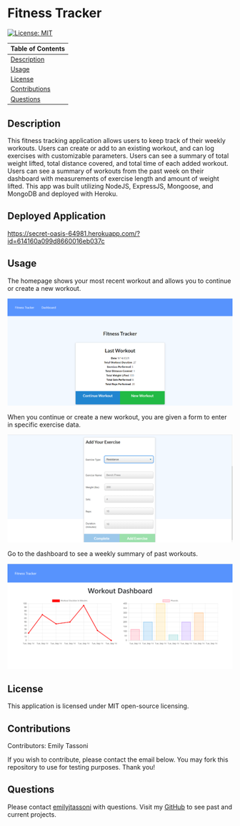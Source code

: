 # Fitness Tracker
  [![License: MIT](https://img.shields.io/badge/License-MIT-yellow.svg)](https://opensource.org/licenses/MIT)

  Table of Contents |
  ----------------- |
  [Description](#description) |
  [Usage](#usage) |
  [License](#license) |
  [Contributions](#contributions) |
  [Questions](#questions) |

  ## Description
  This fitness tracking application allows users to keep track of their weekly workouts. Users can create or add to an existing workout, and can log exercises with customizable parameters. Users can see a summary of total weight lifted, total distance covered, and total time of each added workout. Users can see a summary of  workouts from the past week  on their dashboard with measurements of exercise length and amount of weight lifted. This app was built utilizing NodeJS, ExpressJS, Mongoose, and MongoDB and deployed with Heroku.

  ## Deployed Application

  https://secret-oasis-64981.herokuapp.com/?id=614160a099d8660016eb037c

  ## Usage
 The homepage shows your most recent workout and allows you to continue or create a new workout. 

 ![](./public/FitnessTracker1.PNG)


 When you continue or create a new workout, you are given a form to enter in specific exercise data.


 ![](./public/FitnessTracker2.PNG)


 Go to the dashboard to see a weekly summary of past workouts.


 ![](./public/FitnessTracker3.PNG)




  ## License 
  This application is licensed under MIT open-source licensing.

  ## Contributions
  Contributors: Emily Tassoni

  If you wish to contribute, please contact the email below. You may fork this repository to use for testing purposes. Thank you!

  ## Questions
   Please contact [emilyjtassoni](mailto:emilyjtassoni) with questions. 
   Visit my [GitHub](https://github.com/tassoni13) to see past and current projects.
